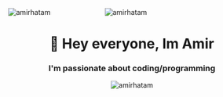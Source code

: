 <!-- ![](https://komarev.com/ghpvc/?username=amirhatam&style=for-the-badge) -->

<div style="display: grid;grid-template-columns: auto auto auto;"> 
<img src="https://komarev.com/ghpvc/?username=amirhatam&style=for-the-badge" alt="amirhatam" /> 
<img src="https://www.codewars.com/users/AmirHatam/badges/large" alt="amirhatam" /> 
</div>


<h1 align="center">👋 Hey everyone, Im Amir</h1>

<h3 align="center">I'm passionate about coding/programming</h3>


 <p align="center"> <img src="https://github-readme-streak-stats.herokuapp.com?user=amirhatam&theme=ocean-gradient" alt="amirhatam" /> </p>


<!--
**amirhatam/amirhatam** is a ✨ _special_ ✨ repository because its `README.md` (this file) appears on your GitHub profile.

Here are some ideas to get you started:

- 🔭 I’m currently working on ...
- 🌱 I’m currently learning ...
- 👯 I’m looking to collaborate on ...
- 🤔 I’m looking for help with ...
- 💬 Ask me about ...
- 📫 How to reach me: ...
- 😄 Pronouns: ...
- ⚡ Fun fact: ...
-->
